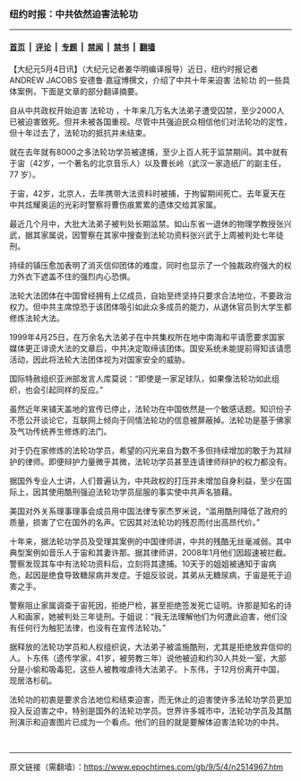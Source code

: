 ### 纽约时报：中共依然迫害法轮功

---

#### [首页](../../../..?n2514967) &nbsp;|&nbsp; [评论](../../../../../epoch-comment?n2514967) &nbsp;|&nbsp; [专题](../../../../../epoch-special?n2514967) &nbsp;|&nbsp; [禁闻](../../../../../epoch-news?n2514967) &nbsp;|&nbsp; [禁书](../../../../../books?n2514967) &nbsp;|&nbsp; [翻墙](https://github.com/gfw-breaker/nogfw/blob/master/README.md?n2514967)


<div class="post_content" id="artbody" itemprop="articleBody">
 <!-- article content begin -->
 <p>
  【大纪元5月4日讯】（大纪元记者姜华明编译报导）近日，纽约时报记者 ANDREW JACOBS 安德鲁‧嘉寇博撰文，介绍了中共十年来迫害
  <ok href="https://www.epochtimes.com/gb/tag/%E6%B3%95%E8%BD%AE%E5%8A%9F.html">
   法轮功
  </ok>
  的一些具体案例，下面是文章的部分翻译摘要。
 </p>
 <p>
  自从中共政权开始迫害
  <ok href="https://www.epochtimes.com/gb/tag/%E6%B3%95%E8%BD%AE%E5%8A%9F.html">
   法轮功
  </ok>
  ，十年来几万名大法弟子遭受囚禁，至少2000人已被迫害致死。但并未被各国重视。尽管中共强迫民众相信他们对法轮功的定性，但十年过去了，法轮功的抵抗并未结束。
 </p>
 <p>
  就在去年就有8000之多法轮功学员被逮捕，至少上百人死于监禁期间。其中就有于宙（42岁，一个著名的北京音乐人）以及曹长岭（武汉一家造纸厂的副主任，77 岁）。
 </p>
 <p>
  于宙，42岁，北京人，去年携带大法资料时被捕，于拘留期间死亡。去年夏天在中共炫耀奥运的光彩时警察将曹伤痕累累的遗体交给其家属。
 </p>
 <p>
  最近几个月中，大批大法弟子被判处长期监禁。如山东省一退休的物理学教授张兴武，据其家属说，因警察在其家中搜查到法轮功资料张兴武于上周被判处七年徒刑。
 </p>
 <p>
  持续的镇压愈加表明了消灭信仰团体的难度，同时也显示了一个独裁政府强大的权力外衣下遮盖不住的强烈内心恐惧。
 </p>
 <p>
  法轮大法团体在中国曾经拥有上亿成员，自始至终坚持只要求合法地位，不要政治权力。但中共主席惊恐于该团体吸引如此众多成员的能力，从退休官员到大学生都修炼法轮大法。
 </p>
 <p>
  1999年4月25日，在万余名大法弟子在中共集权所在地中南海和平请愿要求国家媒体更正诽谤大法的文章后，中共决定取缔该团体。国安系统未能提前得知该请愿活动，因此将法轮大法团体视为对国家安全的威胁。
 </p>
 <p>
  国际特赦组织亚洲部发言人库莫说：“即使是一家足球队，如果像法轮功如此组织，也会引起同样的反应。”
 </p>
 <p>
  虽然近年来铺天盖地的宣传已停止，法轮功在中国依然是一个敏感话题。知识份子不愿公开谈论它，互联网上倾向于同情法轮功的信息被屏蔽掉。法轮功是基于佛家及气功传统养生修炼的法门。
 </p>
 <p>
  对于仍在家修炼的法轮功学员，希望的闪光来自为数不多但持续增加的敢于为其辩护的律师。即便辩护力量微乎其微，法轮功学员甚至连请律师辩护的权力都没有。
 </p>
 <p>
  据国外专业人士讲，人们普遍认为，中共政权的打压并未增加自身利益，至少在国际上，因其使用酷刑强迫法轮功学员屈服的事实使中共声名狼藉。
 </p>
 <p>
  美国对外关系理事理事会成员用中国法律专家杰罗米说，“滥用酷刑降低了政府的质量，损害了它在国外的名声。它因其对法轮功的残忍而付出高昂代价。”
 </p>
 <p>
  十年来，据法轮功学员及受理其案例的中国律师讲，中共的残酷无丝毫减弱。其中典型案例如音乐人于宙和其妻许那。据其律师讲，2008年1月他们因超速被拦截。警察发现其车中有法轮功资料后，立刻将其逮捕。10天于的姐姐被通知于宙病危，起因是绝食导致糖尿病并发症。于姐反驳说，其弟从无糖尿病，于宙是死于迫害之手。
 </p>
 <p>
  警察阻止家属调查于宙死因，拒绝尸检，甚至拒绝签发死亡证明。许那是知名的诗人和画家，她被判处三年徒刑。于姐说：“我无法理解他们为何遭此迫害，他们没有任何行为触犯法律，也没有在宣传法轮功。”
 </p>
 <p>
  据释放的法轮功学员和人权组织说，大法弟子被滥施酷刑，尤其是拒绝放弃信仰的人。卜东伟（遗传学家，41岁，被劳教三年）说他被迫和约30人共处一室，大部分是小偷和吸毒犯，这些人被教唆虐待大法弟子。卜东伟，于12月份离开中国，现居洛杉矶。
 </p>
 <p>
  法轮功的初衷是要求合法地位和结束迫害，而无休止的迫害使许多法轮功学员更加投入反迫害之中，特别是国外的法轮功学员。世界许多城市中，法轮功学员及其酷刑演示和迫害图片已成为一个看点。他们的目的就是要解体迫害法轮功的中共。
 </p>
 <p>
  <font color="#ffffff">
   (http://www.dajiyuan.com)
  </font>
 </p>
 <!-- article content end -->
 <div id="below_article_ad">
 </div>
</div>


---

原文链接（需翻墙）：https://www.epochtimes.com/gb/9/5/4/n2514967.htm